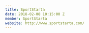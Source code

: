 ```yaml
---
title: SportStarta
date: 2018-02-08 10:15:00 Z
member: SportStarta
website: http://www.sportstarta.com/
---
```


